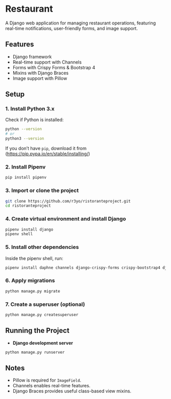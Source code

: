 # Restaurant

A Django web application for managing restaurant operations, featuring real-time notifications, user-friendly forms, and image support.

## Features
- Django framework  
- Real-time support with Channels  
- Forms with Crispy Forms & Bootstrap 4  
- Mixins with Django Braces  
- Image support with Pillow

## Setup

### 1. Install Python 3.x
Check if Python is installed:
```bash
python --version
# or
python3 --version
```
If you don’t have `pip`, download it from (https://pip.pypa.io/en/stable/installing/)

### 2. Install Pipenv
```bash
pip install pipenv
```

### 3. Import or clone the project
```bash
git clone https://github.com/r3yo/ristoranteproject.git
cd ristoranteproject
```

### 4. Create virtual environment and install Django
```bash
pipenv install django
pipenv shell
```

### 5. Install other dependencies
Inside the pipenv shell, run:
```bash
pipenv install daphne channels django-crispy-forms crispy-bootstrap4 django-braces pillow
```

### 6. Apply migrations
```bash
python manage.py migrate
```

### 7. Create a superuser (optional)
```bash
python manage.py createsuperuser
```

## Running the Project

- **Django development server**
```bash
python manage.py runserver
```

## Notes
- Pillow is required for `ImageField`.  
- Channels enables real-time features.  
- Django Braces provides useful class-based view mixins.
